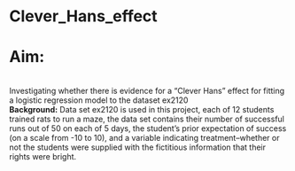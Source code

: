 # Clever_Hans_effect
<h1>Aim:</h1> <br>Investigating whether there is evidence for a “Clever Hans” effect for fitting a logistic regression model to the dataset ex2120
<br>
<b>Background:</b> Data set ex2120 is used in this project, each of 12 students trained rats to run a maze, the data set contains their number of successful runs out of 50 on each of 5 days, the student’s prior expectation of success (on a scale from -10 to 10), and a variable indicating treatment–whether or not the students were supplied with the fictitious information that their rights were bright.

